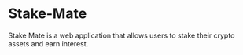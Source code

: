 # Stake-Mate
Stake Mate is a web application that allows users to stake their crypto assets and earn interest. 
